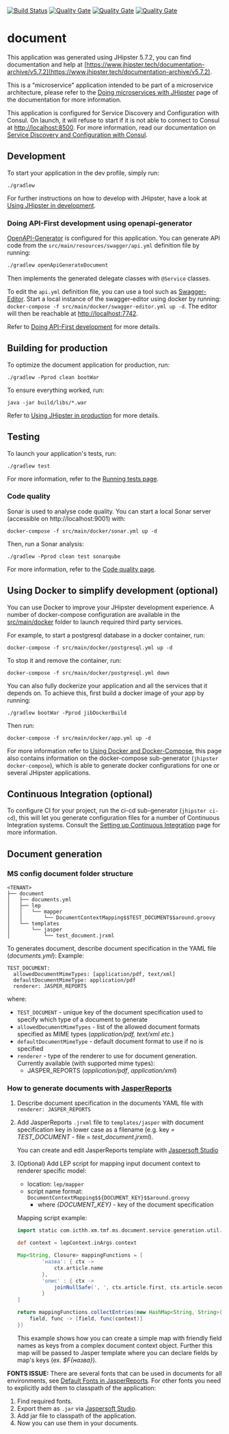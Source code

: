 [![Build Status](https://travis-ci.org/xm-online/tmf-ms-document.svg?branch=master)](https://travis-ci.org/xm-online/tmf-ms-document) [![Quality Gate](https://sonarcloud.io/api/project_badges/measure?&metric=sqale_index&branch=master&project=xm-online:tmf-ms-document)](https://sonarcloud.io/dashboard/index/xm-online:tmf-ms-document) [![Quality Gate](https://sonarcloud.io/api/project_badges/measure?&metric=ncloc&branch=master&project=xm-online:tmf-ms-document)](https://sonarcloud.io/dashboard/index/xm-online:tmf-ms-document) [![Quality Gate](https://sonarcloud.io/api/project_badges/measure?&metric=coverage&branch=master&project=xm-online:tmf-ms-document)](https://sonarcloud.io/dashboard/index/xm-online:tmf-ms-document)

# document

This application was generated using JHipster 5.7.2, you can find documentation and help at [https://www.jhipster.tech/documentation-archive/v5.7.2](https://www.jhipster.tech/documentation-archive/v5.7.2).

This is a "microservice" application intended to be part of a microservice architecture, please refer to the [Doing microservices with JHipster][] page of the documentation for more information.

This application is configured for Service Discovery and Configuration with Consul. On launch, it will refuse to start if it is not able to connect to Consul at [http://localhost:8500](http://localhost:8500). For more information, read our documentation on [Service Discovery and Configuration with Consul][].

## Development

To start your application in the dev profile, simply run:

    ./gradlew

For further instructions on how to develop with JHipster, have a look at [Using JHipster in development][].

### Doing API-First development using openapi-generator

[OpenAPI-Generator]() is configured for this application. You can generate API code from the `src/main/resources/swagger/api.yml` definition file by running:

```bash
./gradlew openApiGenerateDocument
```

Then implements the generated delegate classes with `@Service` classes.

To edit the `api.yml` definition file, you can use a tool such as [Swagger-Editor](). Start a local instance of the swagger-editor using docker by running: `docker-compose -f src/main/docker/swagger-editor.yml up -d`. The editor will then be reachable at [http://localhost:7742](http://localhost:7742).

Refer to [Doing API-First development][] for more details.

## Building for production

To optimize the document application for production, run:

    ./gradlew -Pprod clean bootWar

To ensure everything worked, run:

    java -jar build/libs/*.war

Refer to [Using JHipster in production][] for more details.

## Testing

To launch your application's tests, run:

    ./gradlew test

For more information, refer to the [Running tests page][].

### Code quality

Sonar is used to analyse code quality. You can start a local Sonar server (accessible on http://localhost:9001) with:

```
docker-compose -f src/main/docker/sonar.yml up -d
```

Then, run a Sonar analysis:

```
./gradlew -Pprod clean test sonarqube
```

For more information, refer to the [Code quality page][].

## Using Docker to simplify development (optional)

You can use Docker to improve your JHipster development experience. A number of docker-compose configuration are available in the [src/main/docker](src/main/docker) folder to launch required third party services.

For example, to start a postgresql database in a docker container, run:

    docker-compose -f src/main/docker/postgresql.yml up -d

To stop it and remove the container, run:

    docker-compose -f src/main/docker/postgresql.yml down

You can also fully dockerize your application and all the services that it depends on.
To achieve this, first build a docker image of your app by running:

    ./gradlew bootWar -Pprod jibDockerBuild

Then run:

    docker-compose -f src/main/docker/app.yml up -d

For more information refer to [Using Docker and Docker-Compose][], this page also contains information on the docker-compose sub-generator (`jhipster docker-compose`), which is able to generate docker configurations for one or several JHipster applications.

## Continuous Integration (optional)

To configure CI for your project, run the ci-cd sub-generator (`jhipster ci-cd`), this will let you generate configuration files for a number of Continuous Integration systems. Consult the [Setting up Continuous Integration][] page for more information.

[jhipster homepage and latest documentation]: https://www.jhipster.tech
[jhipster 5.7.2 archive]: https://www.jhipster.tech/documentation-archive/v5.7.2
[doing microservices with jhipster]: https://www.jhipster.tech/documentation-archive/v5.7.2/microservices-architecture/
[using jhipster in development]: https://www.jhipster.tech/documentation-archive/v5.7.2/development/
[service discovery and configuration with consul]: https://www.jhipster.tech/documentation-archive/v5.7.2/microservices-architecture/#consul
[using docker and docker-compose]: https://www.jhipster.tech/documentation-archive/v5.7.2/docker-compose
[using jhipster in production]: https://www.jhipster.tech/documentation-archive/v5.7.2/production/
[running tests page]: https://www.jhipster.tech/documentation-archive/v5.7.2/running-tests/
[code quality page]: https://www.jhipster.tech/documentation-archive/v5.7.2/code-quality/
[setting up continuous integration]: https://www.jhipster.tech/documentation-archive/v5.7.2/setting-up-ci/

[openapi-generator]: https://openapi-generator.tech
[swagger-editor]: http://editor.swagger.io
[doing api-first development]: https://www.jhipster.tech/documentation-archive/v5.7.2/doing-api-first-development/

## Document generation

### MS config document folder structure
```
<TENANT>
├── document
│   ├── documents.yml
│   ├── lep
│   │   └── mapper
│   │       └── DocumentContextMapping$$TEST_DOCUMENT$$around.groovy
│   └── templates
│       └── jasper
│           └── test_document.jrxml
```

To generates document, describe document specification in the YAML file (_documents.yml_):
Example:
```
TEST_DOCUMENT:
  allowedDocumentMimeTypes: [application/pdf, text/xml]
  defaultDocumentMimeType: application/pdf
  renderer: JASPER_REPORTS
```
where:
* `TEST_DOCUMENT` - unique key of the document specification used to specify which type of a document to generate
* `allowedDocumentMimeTypes` - list of the allowed document formats specified as MIME types (_application/pdf, text/xml etc._)
* `defaultDocumentMimeType` - default document format to use if no is specified
* `renderer` - type of the renderer to use for document generation. Currently available (with supported mime types): 
    * JASPER_REPORTS (_application/pdf_, _application/xml_)

### How to generate documents with [JasperReports](https://community.jaspersoft.com/project/jasperreports-library)

1. Describe document specification in the documents YAML file with `renderer: JASPER_REPORTS`
2. Add JasperReports `.jrxml` file to `templates/jasper` with document specification key in lower case as a filename (e.g. key = _TEST_DOCUMENT_ - file = _test_document.jrxml_).

    You can create and edit JasperReports template with [Jaspersoft Studio](https://community.jaspersoft.com/project/jaspersoft-studio)
3. (Optional) Add LEP script for mapping input document context to renderer specific model:
    * location: `lep/mapper`
    * script name format: `DocumentContextMapping$${DOCUMENT_KEY}$$around.groovy` 
        - where _{DOCUMENT_KEY}_ - key of the document specification
        
    Mapping script example:
    ```groovy
    import static com.icthh.xm.tmf.ms.document.service.generation.util.DocumentContextMappingUtils.joinNullSafe
    
    def context = lepContext.inArgs.context
    
    Map<String, Closure> mappingFunctions = [
            'назва': { ctx ->
                ctx.article.name
            },
            'опис' : { ctx ->
                joinNullSafe(', ', ctx.article.first, ctx.article.second)
            }
    ]
    
    return mappingFunctions.collectEntries(new HashMap<String, String>(), {
        field, func -> [field, func(context)]
    })
    ```
    This example shows how you can create a simple map with friendly field names as keys 
    from a complex document context object. Further this map will be passed to Jasper template 
    where you can declare fields by map's keys (ex. _$F{назва}_).

**FONTS ISSUE:**
There are several fonts that can be used in documents for all environments, see [Default Fonts in JasperReports](https://community.jaspersoft.com/documentation/jasperreports-server-user-guide/using-default-fonts-jasperreports-server).
For other fonts you need to explicitly add them to classpath of the application:
1. Find required fonts.
2. Export them as `.jar` via [Jaspersoft Studio](https://community.jaspersoft.com/documentation/tibco-jaspersoft-studio-user-guide/v640/working-font-extensions).
3. Add jar file to classpath of the application.
4. Now you can use them in your documents.
